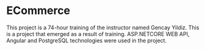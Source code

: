 # ECommerce
This project is a 74-hour training of the instructor named Gencay Yildiz. This is a project that emerged as a result of training. ASP.NETCORE WEB API, Angular and PostgreSQL technologies were used in the project.
